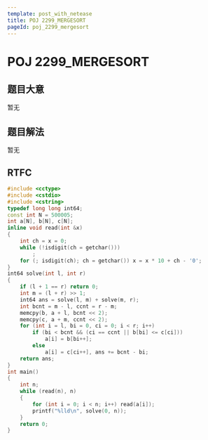 ```yaml
---
template: post_with_netease
title: POJ 2299_MERGESORT
pageId: poj_2299_mergesort
---
```


# POJ 2299_MERGESORT
<span id="poem"></span><script>$(function(){$.ajax('/api/poem?rnd='+Date.now()+Math.random()).done(function(data){$('#poem').text(data);});});</script>
## 题目大意
暂无

## 题目解法
暂无

## RTFC

```cpp
#include <cctype>
#include <cstdio>
#include <cstring>
typedef long long int64;
const int N = 500005;
int a[N], b[N], c[N];
inline void read(int &x)
{
    int ch = x = 0;
    while (!isdigit(ch = getchar()))
        ;
    for (; isdigit(ch); ch = getchar()) x = x * 10 + ch - '0';
}
int64 solve(int l, int r)
{
    if (l + 1 == r) return 0;
    int m = (l + r) >> 1;
    int64 ans = solve(l, m) + solve(m, r);
    int bcnt = m - l, ccnt = r - m;
    memcpy(b, a + l, bcnt << 2);
    memcpy(c, a + m, ccnt << 2);
    for (int i = l, bi = 0, ci = 0; i < r; i++)
        if (bi < bcnt && (ci == ccnt || b[bi] <= c[ci]))
            a[i] = b[bi++];
        else
            a[i] = c[ci++], ans += bcnt - bi;
    return ans;
}
int main()
{
    int n;
    while (read(n), n)
    {
        for (int i = 0; i < n; i++) read(a[i]);
        printf("%lld\n", solve(0, n));
    }
    return 0;
}
```
<div id="__comment"></div>
